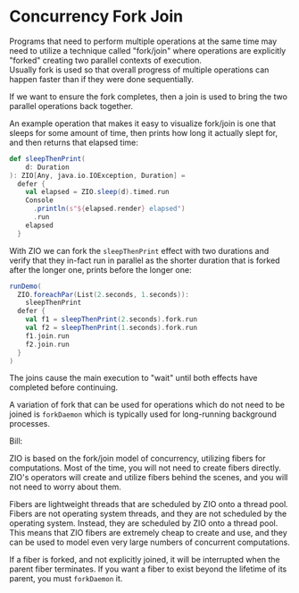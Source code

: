 # Concurrency Fork Join

Programs that need to perform multiple operations at the same time may need to utilize a technique called "fork/join" where 
operations are explicitly "forked" creating two parallel contexts of execution.  
Usually fork is used so that overall progress of multiple operations can happen faster than if they were done sequentially.  

If we want to ensure the fork completes, then a join is used to bring the two parallel operations back together.

An example operation that makes it easy to visualize fork/join is one that sleeps for some amount of time, 
then prints how long it actually slept for, and then returns that elapsed time:
```scala mdoc
def sleepThenPrint(
    d: Duration
): ZIO[Any, java.io.IOException, Duration] =
  defer {
    val elapsed = ZIO.sleep(d).timed.run
    Console
      .println(s"${elapsed.render} elapsed")
      .run
    elapsed
  }
```

With ZIO we can fork the `sleepThenPrint` effect with two durations and verify that they in-fact run in parallel as 
the shorter duration that is forked after the longer one, prints before the longer one:
```scala mdoc
runDemo(
  ZIO.foreachPar(List(2.seconds, 1.seconds)):
    sleepThenPrint
  defer {
    val f1 = sleepThenPrint(2.seconds).fork.run
    val f2 = sleepThenPrint(1.seconds).fork.run
    f1.join.run
    f2.join.run
  }
)
```

The joins cause the main execution to "wait" until both effects have completed before continuing.

A variation of fork that can be used for operations which do not need to be joined is `forkDaemon` which is typically used for long-running background processes.

Bill:

ZIO is based on the fork/join model of concurrency, utilizing fibers for computations.
Most of the time, you will not need to create fibers directly.
ZIO's operators will create and utilize fibers behind the scenes, and you will not need to worry about them.

Fibers are lightweight threads that are scheduled by ZIO onto a thread pool.
Fibers are not operating system threads, and they are not scheduled by the operating system.
Instead, they are scheduled by ZIO onto a thread pool.
This means that ZIO fibers are extremely cheap to create and use, and they can be used to model even very large numbers of concurrent computations.

If a fiber is forked, and not explicitly joined, it will be interrupted when the parent fiber terminates.
If you want a fiber to exist beyond the lifetime of its parent, you must `forkDaemon` it.
